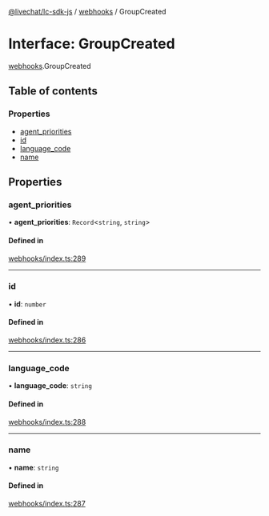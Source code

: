 [@livechat/lc-sdk-js](../README.md) / [webhooks](../modules/webhooks.md) / GroupCreated

# Interface: GroupCreated

[webhooks](../modules/webhooks.md).GroupCreated

## Table of contents

### Properties

- [agent\_priorities](webhooks.GroupCreated.md#agent_priorities)
- [id](webhooks.GroupCreated.md#id)
- [language\_code](webhooks.GroupCreated.md#language_code)
- [name](webhooks.GroupCreated.md#name)

## Properties

### agent\_priorities

• **agent\_priorities**: `Record`<`string`, `string`\>

#### Defined in

[webhooks/index.ts:289](https://github.com/livechat/lc-sdk-js/blob/25e113d/src/webhooks/index.ts#L289)

___

### id

• **id**: `number`

#### Defined in

[webhooks/index.ts:286](https://github.com/livechat/lc-sdk-js/blob/25e113d/src/webhooks/index.ts#L286)

___

### language\_code

• **language\_code**: `string`

#### Defined in

[webhooks/index.ts:288](https://github.com/livechat/lc-sdk-js/blob/25e113d/src/webhooks/index.ts#L288)

___

### name

• **name**: `string`

#### Defined in

[webhooks/index.ts:287](https://github.com/livechat/lc-sdk-js/blob/25e113d/src/webhooks/index.ts#L287)
